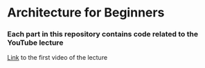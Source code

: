 # Architecture for Beginners

### Each part in this repository contains code related to the YouTube lecture

[Link]() to the first video of the lecture